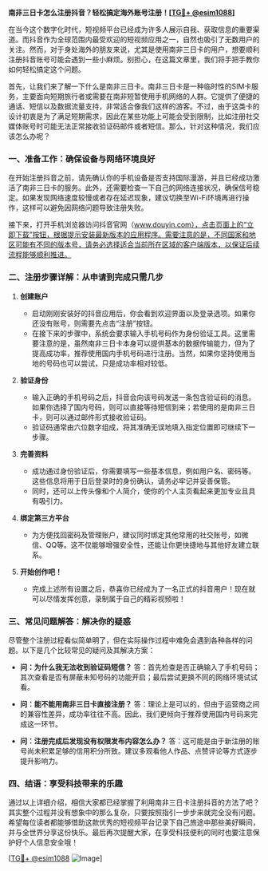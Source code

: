 **南非三日卡怎么注册抖音？轻松搞定海外账号注册！[[TG💪+ @esim1088](https://t.me/s/esim1088)]**

在当今这个数字化时代，短视频平台已经成为许多人展示自我、获取信息的重要渠道。而抖音作为全球范围内最受欢迎的短视频应用之一，自然也吸引了无数用户的关注。然而，对于身处海外的朋友来说，尤其是使用南非三日卡的用户，想要顺利注册抖音账号可能会遇到一些小麻烦。别担心，在这篇文章里，我们将手把手教你如何轻松搞定这个问题。

首先，让我们来了解一下什么是南非三日卡。南非三日卡是一种临时性的SIM卡服务，主要面向短期旅行者或需要在南非短暂使用手机网络的人群。它提供了便捷的通话、短信以及数据流量支持，非常适合像我们这样的游客。不过，由于这类卡的设计初衷是为了满足短期需求，因此在某些功能上可能会受到限制，比如注册社交媒体账号时可能无法正常接收验证码邮件或者短信。那么，针对这种情况，我们应该怎么办呢？

### 一、准备工作：确保设备与网络环境良好

在开始注册抖音之前，请先确认你的手机设备是否支持国际漫游，并且已经成功激活了南非三日卡的服务。此外，还需要检查一下自己的网络连接状况，确保信号稳定。如果发现网络速度较慢或者存在延迟现象，建议切换至Wi-Fi环境再进行操作，这样可以避免因网络问题导致注册失败。

接下来，打开手机浏览器访问抖音官网（www.douyin.com），点击页面上的“立即下载”按钮，根据提示安装最新版本的应用程序。需要注意的是，不同国家和地区可能有不同的版本号，请务必选择适合当前所在区域的客户端版本，以保证后续流程能够顺利推进。

### 二、注册步骤详解：从申请到完成只需几步

1. **创建账户**
   - 启动刚刚安装好的抖音应用后，你会看到欢迎界面以及登录选项。如果你还没有账号，则需要先点击“注册”按钮。
   - 在接下来的步骤中，系统会要求输入手机号码作为身份验证工具。这里需要注意的是，虽然南非三日卡本身可以提供基本的数据传输能力，但为了提高成功率，推荐使用国内手机号码进行注册。当然，如果你坚持使用当地的号码也可以尝试，只是成功率相对较低。
   
2. **验证身份**
   - 输入正确的手机号码之后，抖音会向该号码发送一条包含验证码的消息。如果你选择了国内号码，则可以直接等待短信到来；若使用的是南非三日卡，则可以通过邮件形式接收验证码。
   - 验证码通常由六位数字组成，将其准确无误地填入指定位置即可继续下一步骤。

3. **完善资料**
   - 成功通过身份验证后，你需要填写一些基本信息，例如用户名、密码等。这些信息将用于日后登录时的身份确认，请务必牢记并妥善保管。
   - 同时，还可以上传头像和个人简介，使你的个人主页看起来更加专业且具有吸引力。

4. **绑定第三方平台**
   - 为方便找回密码及管理账户，建议同时绑定其他常用的社交账号，如微信、QQ等。这不仅能够增强安全性，还能让你更快捷地与其他好友建立联系。

5. **开始创作吧！**
   - 完成上述所有设置之后，恭喜你已经成为了一名正式的抖音用户！现在就可以尽情发挥创意，录制属于自己的精彩视频啦！

### 三、常见问题解答：解决你的疑惑

尽管整个注册过程看似简单明了，但在实际操作过程中难免会遇到各种各样的问题。以下是几个比较常见的疑问及其解决方案：

- **问：为什么我无法收到验证码短信？**
  答：首先检查是否正确输入了手机号码；其次查看是否有屏蔽未知号码的功能开启；最后尝试更换不同的网络环境试试看。

- **问：能不能用南非三日卡直接注册？**
  答：理论上是可以的，但由于运营商之间的兼容性差异，成功率往往不高。因此，我们更倾向于推荐使用国内号码来完成这一环节。

- **问：注册完成后发现没有权限发布内容怎么办？**
  答：这可能是由于新注册的账号尚未积累足够的信用积分所致。建议多观看他人作品、点赞评论等方式逐步提升影响力。

### 四、结语：享受科技带来的乐趣

通过以上详细介绍，相信大家都已经掌握了利用南非三日卡注册抖音的方法了吧？其实整个过程并没有想象中的那么复杂，只要按照指引一步步来就完全没有问题。希望每位读者都能够借助这款优秀的短视频平台记录下自己旅途中那些美好瞬间，并与全世界分享这份快乐。最后再次提醒大家，在享受科技便利的同时也要注意保护好个人信息安全哦！

[[TG💪+ @esim1088](https://t.me/s/esim1088) ![Image](https://i.postimg.cc/4NQfJmqS/Snipaste-2025-05-13-00-14-12.png)]